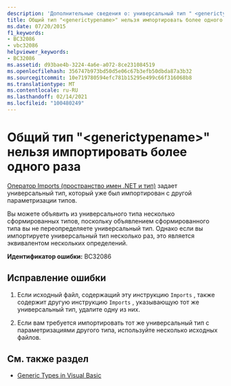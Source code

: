 ```yaml
---
description: 'Дополнительные сведения о: универсальный тип " <generictypename> " нельзя импортировать более одного раза'
title: Общий тип "<generictypename>" нельзя импортировать более одного раза
ms.date: 07/20/2015
f1_keywords:
- BC32086
- vbc32086
helpviewer_keywords:
- BC32086
ms.assetid: d93bae4b-3224-4a6e-a072-8ce231084519
ms.openlocfilehash: 356747b973bd50d5e06c67b3efb50dbda87a3b32
ms.sourcegitcommit: 10e719780594efc781b15295e499c66f316068b8
ms.translationtype: MT
ms.contentlocale: ru-RU
ms.lasthandoff: 02/14/2021
ms.locfileid: "100480249"
---
```

# <a name="generic-type-generictypename-cannot-be-imported-more-than-once"></a>Общий тип "\<generictypename>" нельзя импортировать более одного раза

[Оператор Imports (пространство имен .NET и тип)](../language-reference/statements/imports-statement-net-namespace-and-type.md) задает универсальный тип, который уже был импортирован с другой параметризации типов.  
  
 Вы можете объявить из универсального типа несколько сформированных типов, поскольку объявлением сформированного типа вы не переопределяете универсальный тип. Однако если вы импортируете универсальный тип несколько раз, это является эквивалентом нескольких определений.  
  
 **Идентификатор ошибки:** BC32086  
  
## <a name="to-correct-this-error"></a>Исправление ошибки  
  
1. Если исходный файл, содержащий эту инструкцию `Imports` , также содержит другую инструкцию `Imports` , указывающую тот же универсальный тип, удалите одну из них.  
  
2. Если вам требуется импортировать тот же универсальный тип с параметризациями другого типа, используйте несколько исходных файлов.  
  
## <a name="see-also"></a>См. также раздел

- [Generic Types in Visual Basic](../programming-guide/language-features/data-types/generic-types.md)
